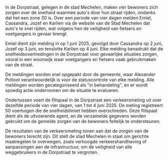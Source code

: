 In de Dorpstraat, gelegen in de stad Mechelen, maken vier bewoners zich zorgen over de snelheid waarmee auto's door hun straat rijden, ondanks dat het een zone 30 is. Over een periode van vier dagen melden Emiel, Cassandra, Jozef en Karlien via de website van de Stad Mechelen dat auto's te snel rijden, wat volgens hen de veiligheid van fietsers en voetgangers in gevaar brengt.

Emiel dient zijn melding in op 1 juni 2025, gevolgd door Cassandra op 2 juni, Jozef op 3 juni, en tenslotte Karlien op 4 juni. Elke melding benadrukt dat de snelheidsovertredingen in de Dorpstraat voor gevaarlijke situaties zorgen, vooral in een woonwijk waar voetgangers en fietsers vaak gebruikmaken van de straat.

De meldingen worden snel opgepakt door de gemeente, waar Alexander Potloot verantwoordelijk is voor de statuscontrole van elke melding. Alle meldingen worden gecategoriseerd als "in behandeling", en er wordt spoedig actie ondernomen om de situatie te evalueren.

Ondertussen voert de flitspaal in de Dorpstraat een verkeersmeting uit over dezelfde periode van vier dagen, van 1 tot 4 juni 2025. De meting registreert 50 voertuigen die de snelheidslimiet hebben overschreden. Deze flitspaal dient als de uitvoerende agent, en de verzamelde gegevens worden gebruikt om de gemelde zorgen van de bewoners feitelijk te ondersteunen.

De resultaten van de verkeersmeting tonen aan dat de zorgen van de bewoners terecht zijn. Dit stelt de stad Mechelen in staat om gerichte maatregelen te overwegen, zoals verhoogde verkeershandhaving of aanpassingen aan de infrastructuur, om de veiligheid van alle weggebruikers in de Dorpstraat te vergroten.
